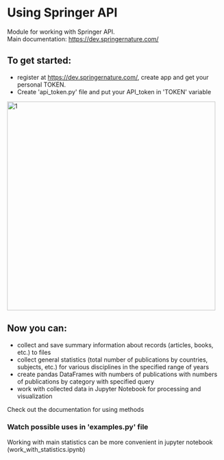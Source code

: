 # Using Springer API

Module for working with Springer API. \
Main documentation: https://dev.springernature.com/

## To get started:
- register at https://dev.springernature.com/, create app and get your personal TOKEN.
- Create 'api_token.py' file and put your API_token in 'TOKEN' variable
<img width="486" alt="1" src="https://user-images.githubusercontent.com/1857769/174427784-9ddf0545-29a3-4326-8281-cbe6e96a3097.PNG">

## Now you can:
 - collect and save summary information about records (articles, books, etc.) to files
 - collect general statistics (total number of publications by countries, subjects, etc.) 
for various disciplines in the specified range of years
 - create pandas DataFrames with numbers of publications with numbers of publications by 
category with specified query
 - work with collected data in Jupyter Notebook for processing and visualization
 
Check out the documentation for using methods

### Watch possible uses in 'examples.py' file 

Working with main statistics can be more convenient in jupyter notebook (work_with_statistics.ipynb)
